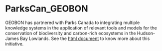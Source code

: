 # ParksCan_GEOBON
GEOBON has partnered with Parks Canada to integrating multiple knowledge systems in the application of relevant tools and models for the conservation of biodiversity and carbon-rich ecosystems in the Hudson-James Bay Lowlands. See the [html document](https://juanzuloaga.github.io/ParksCan_GEOBON/tree/main/_site/index.html) to know more about this initiative.


